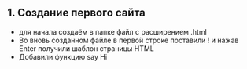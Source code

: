 ## 1. Создание первого сайта
- для начала создаём в папке файл с расширением .html 
- Во вновь созданном файле в первой строке поставили ! и нажав Enter получили шаблон страницы HTML
- Добавили функцию say Hi